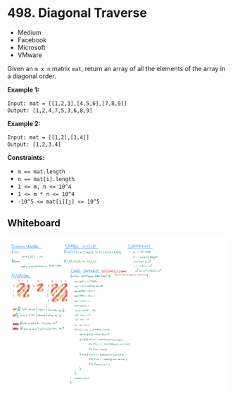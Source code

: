 # 498. Diagonal Traverse
- Medium
- Facebook
- Microsoft
- VMware

Given an `m x n` matrix `mat`, return an array of all the elements of the array
in a diagonal order.

**Example 1:**
```
Input: mat = [[1,2,3],[4,5,6],[7,8,9]]
Output: [1,2,4,7,5,3,6,8,9]
```

**Example 2:**
```
Input: mat = [[1,2],[3,4]]
Output: [1,2,3,4]
```

**Constraints:**
- `m == mat.length`
- `n == mat[i].length`
- `1 <= m, n <= 10^4`
- `1 <= m * n <= 10^4`
- `-10^5 <= mat[i][j] <= 10^5`

## Whiteboard
![Whiteboard Image 01][whiteboard-image-01]

<!-- Refs -->
[whiteboard-image-01]: whiteboard-01.jpg
